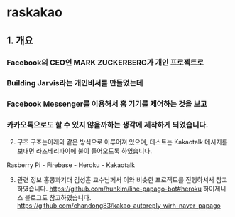 # raskakao

## 1. 개요
### Facebook의 CEO인 MARK ZUCKERBERG가 개인 프로젝트로
###  Building Jarvis라는 개인비서를 만들었는데
### Facebook Messenger를 이용해서 홈 기기를 제어하는 것을 보고
### 카카오톡으로도 할 수 있지 않을까하는 생각에 제작하게 되었습니다.

2. 구조
구조는아래와 같은 방식으로 이루어져 있으며,
테스트는 Kakaotalk 메시지를 보내면 라즈베리파이에 불이 들어오도록 하였습니다.

Rasberry Pi - Firebase - Heroku - Kakaotalk

3. 관련 정보
홍콩과기대 김성훈 교수님께서 이와 비슷한 프로젝트를 진행하셔서 참고하였습니다.
https://github.com/hunkim/line-papago-bot#heroku
하이제니스 블로그도 참고하였습니다.
https://github.com/chandong83/kakao_autoreply_wirh_naver_papago

